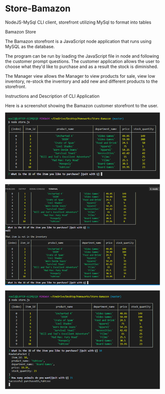 # Store-Bamazon
NodeJS-MySql
CLI client, storefront utilizing MySql to format into tables

Bamazon Store

The Bamazon storefront is a JavaScript node application that runs using MySQL as the database.

The program can be run by loading the JavaScript file in node and following the customer prompt questions. The customer application allows the user to choose what they'd like to purchase and as a result the stock is diminished.

The Manager view allows the Manager to view products for sale, view low inventory, re-stock the inventory and add new and different products to the storefront.

Instructions and Description of CLI Application

Here is a screenshot showing the Bamazon customer storefront to the user.

![screenshots](screenshots/bamazon1.png) 


![screenshots](screenshots/bamazon2.png) 


![screenshots](screenshots/bamazon3.png) 